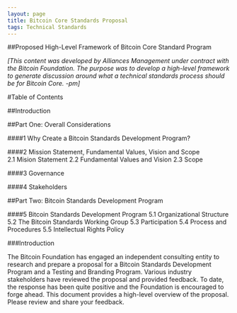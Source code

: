 ```yaml
---
layout: page
title: Bitcoin Core Standards Proposal
tags: Technical Standards
---
```


##Proposed High-Level Framework of Bitcoin Core Standard Program

*[This content was developed by Alliances Management under contract with the Bitcoin Foundation. The purpose was to develop a high-level framework to generate discussion around what a technical standards process should be for Bitcoin Core. -pm]*

#Table of Contents

##Introduction

##Part One: Overall Considerations


####1 Why Create a Bitcoin Standards Development Program?


####2 Mission Statement, Fundamental Values, Vision and Scope  
        2.1 Mision Statement
        2.2 Fundamental Values and Vision
        2.3 Scope


####3 Governance


####4 Stakeholders

##Part Two: Bitcoin Standards Development Program


####5 Bitcoin Standards Development Program
        5.1 Organizational Structure
        5.2 The Bitcoin Standards Working Group
        5.3 Participation
        5.4 Process and Procedures
        5.5 Intellectual Rights Policy


###Introduction

The Bitcoin Foundation has engaged an independent consulting entity to research and prepare a proposal for a Bitcoin Standards Development Program and a Testing and Branding Program. Various industry stakeholders have reviewed the proposal and provided feedback. To date, the response has been quite positive and the Foundation is encouraged to forge ahead. This document provides a high-level overview of the proposal. Please review and share your feedback.